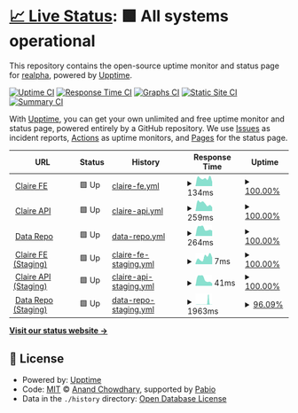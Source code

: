 # [📈 Live Status](https://reAlpha.github.io/naamche/claire): <!--live status--> **🟩 All systems operational**

This repository contains the open-source uptime monitor and status page for [realpha](https://reAlpha.github.io/naamche/claire), powered by [Upptime](https://github.com/upptime/upptime).

[![Uptime CI](https://github.com/reAlpha/naamche/claire/workflows/Uptime%20CI/badge.svg)](https://github.com/reAlpha/naamche/claire/actions?query=workflow%3A%22Uptime+CI%22)
[![Response Time CI](https://github.com/reAlpha/naamche/claire/workflows/Response%20Time%20CI/badge.svg)](https://github.com/reAlpha/naamche/claire/actions?query=workflow%3A%22Response+Time+CI%22)
[![Graphs CI](https://github.com/reAlpha/naamche/claire/workflows/Graphs%20CI/badge.svg)](https://github.com/reAlpha/naamche/claire/actions?query=workflow%3A%22Graphs+CI%22)
[![Static Site CI](https://github.com/reAlpha/naamche/claire/workflows/Static%20Site%20CI/badge.svg)](https://github.com/reAlpha/naamche/claire/actions?query=workflow%3A%22Static+Site+CI%22)
[![Summary CI](https://github.com/reAlpha/naamche/claire/workflows/Summary%20CI/badge.svg)](https://github.com/reAlpha/naamche/claire/actions?query=workflow%3A%22Summary+CI%22)

With [Upptime](https://upptime.js.org), you can get your own unlimited and free uptime monitor and status page, powered entirely by a GitHub repository. We use [Issues](https://github.com/reAlpha/naamche/claire/issues) as incident reports, [Actions](https://github.com/reAlpha/naamche/claire/actions) as uptime monitors, and [Pages](https://reAlpha.github.io/naamche/claire) for the status page.

<!--start: status pages-->
<!-- This summary is generated by Upptime (https://github.com/upptime/upptime) -->
<!-- Do not edit this manually, your changes will be overwritten -->
<!-- prettier-ignore -->
| URL | Status | History | Response Time | Uptime |
| --- | ------ | ------- | ------------- | ------ |
| <img alt="" src="https://icons.duckduckgo.com/ip3/www.realpha.com.ico" height="13"> [Claire FE](https://www.realpha.com/) | 🟩 Up | [claire-fe.yml](https://github.com/aakritsubedi/uptime/commits/HEAD/history/claire-fe.yml) | <details><summary><img alt="Response time graph" src="./graphs/claire-fe/response-time-week.png" height="20"> 134ms</summary><br><a href="https://aakritsubedi.github.io/uptime/history/claire-fe"><img alt="Response time 146" src="https://img.shields.io/endpoint?url=https%3A%2F%2Fraw.githubusercontent.com%2Faakritsubedi%2Fuptime%2FHEAD%2Fapi%2Fclaire-fe%2Fresponse-time.json"></a><br><a href="https://aakritsubedi.github.io/uptime/history/claire-fe"><img alt="24-hour response time 74" src="https://img.shields.io/endpoint?url=https%3A%2F%2Fraw.githubusercontent.com%2Faakritsubedi%2Fuptime%2FHEAD%2Fapi%2Fclaire-fe%2Fresponse-time-day.json"></a><br><a href="https://aakritsubedi.github.io/uptime/history/claire-fe"><img alt="7-day response time 134" src="https://img.shields.io/endpoint?url=https%3A%2F%2Fraw.githubusercontent.com%2Faakritsubedi%2Fuptime%2FHEAD%2Fapi%2Fclaire-fe%2Fresponse-time-week.json"></a><br><a href="https://aakritsubedi.github.io/uptime/history/claire-fe"><img alt="30-day response time 132" src="https://img.shields.io/endpoint?url=https%3A%2F%2Fraw.githubusercontent.com%2Faakritsubedi%2Fuptime%2FHEAD%2Fapi%2Fclaire-fe%2Fresponse-time-month.json"></a><br><a href="https://aakritsubedi.github.io/uptime/history/claire-fe"><img alt="1-year response time 146" src="https://img.shields.io/endpoint?url=https%3A%2F%2Fraw.githubusercontent.com%2Faakritsubedi%2Fuptime%2FHEAD%2Fapi%2Fclaire-fe%2Fresponse-time-year.json"></a></details> | <details><summary><a href="https://aakritsubedi.github.io/uptime/history/claire-fe">100.00%</a></summary><a href="https://aakritsubedi.github.io/uptime/history/claire-fe"><img alt="All-time uptime 100.00%" src="https://img.shields.io/endpoint?url=https%3A%2F%2Fraw.githubusercontent.com%2Faakritsubedi%2Fuptime%2FHEAD%2Fapi%2Fclaire-fe%2Fuptime.json"></a><br><a href="https://aakritsubedi.github.io/uptime/history/claire-fe"><img alt="24-hour uptime 100.00%" src="https://img.shields.io/endpoint?url=https%3A%2F%2Fraw.githubusercontent.com%2Faakritsubedi%2Fuptime%2FHEAD%2Fapi%2Fclaire-fe%2Fuptime-day.json"></a><br><a href="https://aakritsubedi.github.io/uptime/history/claire-fe"><img alt="7-day uptime 100.00%" src="https://img.shields.io/endpoint?url=https%3A%2F%2Fraw.githubusercontent.com%2Faakritsubedi%2Fuptime%2FHEAD%2Fapi%2Fclaire-fe%2Fuptime-week.json"></a><br><a href="https://aakritsubedi.github.io/uptime/history/claire-fe"><img alt="30-day uptime 100.00%" src="https://img.shields.io/endpoint?url=https%3A%2F%2Fraw.githubusercontent.com%2Faakritsubedi%2Fuptime%2FHEAD%2Fapi%2Fclaire-fe%2Fuptime-month.json"></a><br><a href="https://aakritsubedi.github.io/uptime/history/claire-fe"><img alt="1-year uptime 100.00%" src="https://img.shields.io/endpoint?url=https%3A%2F%2Fraw.githubusercontent.com%2Faakritsubedi%2Fuptime%2FHEAD%2Fapi%2Fclaire-fe%2Fuptime-year.json"></a></details>
| <img alt="" src="https://icons.duckduckgo.com/ip3/backend-prod.realpha.com.ico" height="13"> [Claire API](https://backend-prod.realpha.com/aire-backend/api/health/) | 🟩 Up | [claire-api.yml](https://github.com/aakritsubedi/uptime/commits/HEAD/history/claire-api.yml) | <details><summary><img alt="Response time graph" src="./graphs/claire-api/response-time-week.png" height="20"> 259ms</summary><br><a href="https://aakritsubedi.github.io/uptime/history/claire-api"><img alt="Response time 307" src="https://img.shields.io/endpoint?url=https%3A%2F%2Fraw.githubusercontent.com%2Faakritsubedi%2Fuptime%2FHEAD%2Fapi%2Fclaire-api%2Fresponse-time.json"></a><br><a href="https://aakritsubedi.github.io/uptime/history/claire-api"><img alt="24-hour response time 132" src="https://img.shields.io/endpoint?url=https%3A%2F%2Fraw.githubusercontent.com%2Faakritsubedi%2Fuptime%2FHEAD%2Fapi%2Fclaire-api%2Fresponse-time-day.json"></a><br><a href="https://aakritsubedi.github.io/uptime/history/claire-api"><img alt="7-day response time 259" src="https://img.shields.io/endpoint?url=https%3A%2F%2Fraw.githubusercontent.com%2Faakritsubedi%2Fuptime%2FHEAD%2Fapi%2Fclaire-api%2Fresponse-time-week.json"></a><br><a href="https://aakritsubedi.github.io/uptime/history/claire-api"><img alt="30-day response time 241" src="https://img.shields.io/endpoint?url=https%3A%2F%2Fraw.githubusercontent.com%2Faakritsubedi%2Fuptime%2FHEAD%2Fapi%2Fclaire-api%2Fresponse-time-month.json"></a><br><a href="https://aakritsubedi.github.io/uptime/history/claire-api"><img alt="1-year response time 307" src="https://img.shields.io/endpoint?url=https%3A%2F%2Fraw.githubusercontent.com%2Faakritsubedi%2Fuptime%2FHEAD%2Fapi%2Fclaire-api%2Fresponse-time-year.json"></a></details> | <details><summary><a href="https://aakritsubedi.github.io/uptime/history/claire-api">100.00%</a></summary><a href="https://aakritsubedi.github.io/uptime/history/claire-api"><img alt="All-time uptime 99.99%" src="https://img.shields.io/endpoint?url=https%3A%2F%2Fraw.githubusercontent.com%2Faakritsubedi%2Fuptime%2FHEAD%2Fapi%2Fclaire-api%2Fuptime.json"></a><br><a href="https://aakritsubedi.github.io/uptime/history/claire-api"><img alt="24-hour uptime 100.00%" src="https://img.shields.io/endpoint?url=https%3A%2F%2Fraw.githubusercontent.com%2Faakritsubedi%2Fuptime%2FHEAD%2Fapi%2Fclaire-api%2Fuptime-day.json"></a><br><a href="https://aakritsubedi.github.io/uptime/history/claire-api"><img alt="7-day uptime 100.00%" src="https://img.shields.io/endpoint?url=https%3A%2F%2Fraw.githubusercontent.com%2Faakritsubedi%2Fuptime%2FHEAD%2Fapi%2Fclaire-api%2Fuptime-week.json"></a><br><a href="https://aakritsubedi.github.io/uptime/history/claire-api"><img alt="30-day uptime 100.00%" src="https://img.shields.io/endpoint?url=https%3A%2F%2Fraw.githubusercontent.com%2Faakritsubedi%2Fuptime%2FHEAD%2Fapi%2Fclaire-api%2Fuptime-month.json"></a><br><a href="https://aakritsubedi.github.io/uptime/history/claire-api"><img alt="1-year uptime 99.99%" src="https://img.shields.io/endpoint?url=https%3A%2F%2Fraw.githubusercontent.com%2Faakritsubedi%2Fuptime%2FHEAD%2Fapi%2Fclaire-api%2Fuptime-year.json"></a></details>
| <img alt="" src="https://icons.duckduckgo.com/ip3/data.prod.realpha.com.ico" height="13"> [Data Repo](https://data.prod.realpha.com/health/) | 🟩 Up | [data-repo.yml](https://github.com/aakritsubedi/uptime/commits/HEAD/history/data-repo.yml) | <details><summary><img alt="Response time graph" src="./graphs/data-repo/response-time-week.png" height="20"> 264ms</summary><br><a href="https://aakritsubedi.github.io/uptime/history/data-repo"><img alt="Response time 286" src="https://img.shields.io/endpoint?url=https%3A%2F%2Fraw.githubusercontent.com%2Faakritsubedi%2Fuptime%2FHEAD%2Fapi%2Fdata-repo%2Fresponse-time.json"></a><br><a href="https://aakritsubedi.github.io/uptime/history/data-repo"><img alt="24-hour response time 186" src="https://img.shields.io/endpoint?url=https%3A%2F%2Fraw.githubusercontent.com%2Faakritsubedi%2Fuptime%2FHEAD%2Fapi%2Fdata-repo%2Fresponse-time-day.json"></a><br><a href="https://aakritsubedi.github.io/uptime/history/data-repo"><img alt="7-day response time 264" src="https://img.shields.io/endpoint?url=https%3A%2F%2Fraw.githubusercontent.com%2Faakritsubedi%2Fuptime%2FHEAD%2Fapi%2Fdata-repo%2Fresponse-time-week.json"></a><br><a href="https://aakritsubedi.github.io/uptime/history/data-repo"><img alt="30-day response time 320" src="https://img.shields.io/endpoint?url=https%3A%2F%2Fraw.githubusercontent.com%2Faakritsubedi%2Fuptime%2FHEAD%2Fapi%2Fdata-repo%2Fresponse-time-month.json"></a><br><a href="https://aakritsubedi.github.io/uptime/history/data-repo"><img alt="1-year response time 286" src="https://img.shields.io/endpoint?url=https%3A%2F%2Fraw.githubusercontent.com%2Faakritsubedi%2Fuptime%2FHEAD%2Fapi%2Fdata-repo%2Fresponse-time-year.json"></a></details> | <details><summary><a href="https://aakritsubedi.github.io/uptime/history/data-repo">100.00%</a></summary><a href="https://aakritsubedi.github.io/uptime/history/data-repo"><img alt="All-time uptime 100.00%" src="https://img.shields.io/endpoint?url=https%3A%2F%2Fraw.githubusercontent.com%2Faakritsubedi%2Fuptime%2FHEAD%2Fapi%2Fdata-repo%2Fuptime.json"></a><br><a href="https://aakritsubedi.github.io/uptime/history/data-repo"><img alt="24-hour uptime 100.00%" src="https://img.shields.io/endpoint?url=https%3A%2F%2Fraw.githubusercontent.com%2Faakritsubedi%2Fuptime%2FHEAD%2Fapi%2Fdata-repo%2Fuptime-day.json"></a><br><a href="https://aakritsubedi.github.io/uptime/history/data-repo"><img alt="7-day uptime 100.00%" src="https://img.shields.io/endpoint?url=https%3A%2F%2Fraw.githubusercontent.com%2Faakritsubedi%2Fuptime%2FHEAD%2Fapi%2Fdata-repo%2Fuptime-week.json"></a><br><a href="https://aakritsubedi.github.io/uptime/history/data-repo"><img alt="30-day uptime 100.00%" src="https://img.shields.io/endpoint?url=https%3A%2F%2Fraw.githubusercontent.com%2Faakritsubedi%2Fuptime%2FHEAD%2Fapi%2Fdata-repo%2Fuptime-month.json"></a><br><a href="https://aakritsubedi.github.io/uptime/history/data-repo"><img alt="1-year uptime 100.00%" src="https://img.shields.io/endpoint?url=https%3A%2F%2Fraw.githubusercontent.com%2Faakritsubedi%2Fuptime%2FHEAD%2Fapi%2Fdata-repo%2Fuptime-year.json"></a></details>
| <img alt="" src="https://icons.duckduckgo.com/ip3/www.realpha.com.ico" height="13"> [Claire FE (Staging)](https://www.realpha.com/) | 🟩 Up | [claire-fe-staging.yml](https://github.com/aakritsubedi/uptime/commits/HEAD/history/claire-fe-staging.yml) | <details><summary><img alt="Response time graph" src="./graphs/claire-fe-staging/response-time-week.png" height="20"> 7ms</summary><br><a href="https://aakritsubedi.github.io/uptime/history/claire-fe-staging"><img alt="Response time 11" src="https://img.shields.io/endpoint?url=https%3A%2F%2Fraw.githubusercontent.com%2Faakritsubedi%2Fuptime%2FHEAD%2Fapi%2Fclaire-fe-staging%2Fresponse-time.json"></a><br><a href="https://aakritsubedi.github.io/uptime/history/claire-fe-staging"><img alt="24-hour response time 7" src="https://img.shields.io/endpoint?url=https%3A%2F%2Fraw.githubusercontent.com%2Faakritsubedi%2Fuptime%2FHEAD%2Fapi%2Fclaire-fe-staging%2Fresponse-time-day.json"></a><br><a href="https://aakritsubedi.github.io/uptime/history/claire-fe-staging"><img alt="7-day response time 7" src="https://img.shields.io/endpoint?url=https%3A%2F%2Fraw.githubusercontent.com%2Faakritsubedi%2Fuptime%2FHEAD%2Fapi%2Fclaire-fe-staging%2Fresponse-time-week.json"></a><br><a href="https://aakritsubedi.github.io/uptime/history/claire-fe-staging"><img alt="30-day response time 9" src="https://img.shields.io/endpoint?url=https%3A%2F%2Fraw.githubusercontent.com%2Faakritsubedi%2Fuptime%2FHEAD%2Fapi%2Fclaire-fe-staging%2Fresponse-time-month.json"></a><br><a href="https://aakritsubedi.github.io/uptime/history/claire-fe-staging"><img alt="1-year response time 11" src="https://img.shields.io/endpoint?url=https%3A%2F%2Fraw.githubusercontent.com%2Faakritsubedi%2Fuptime%2FHEAD%2Fapi%2Fclaire-fe-staging%2Fresponse-time-year.json"></a></details> | <details><summary><a href="https://aakritsubedi.github.io/uptime/history/claire-fe-staging">100.00%</a></summary><a href="https://aakritsubedi.github.io/uptime/history/claire-fe-staging"><img alt="All-time uptime 100.00%" src="https://img.shields.io/endpoint?url=https%3A%2F%2Fraw.githubusercontent.com%2Faakritsubedi%2Fuptime%2FHEAD%2Fapi%2Fclaire-fe-staging%2Fuptime.json"></a><br><a href="https://aakritsubedi.github.io/uptime/history/claire-fe-staging"><img alt="24-hour uptime 100.00%" src="https://img.shields.io/endpoint?url=https%3A%2F%2Fraw.githubusercontent.com%2Faakritsubedi%2Fuptime%2FHEAD%2Fapi%2Fclaire-fe-staging%2Fuptime-day.json"></a><br><a href="https://aakritsubedi.github.io/uptime/history/claire-fe-staging"><img alt="7-day uptime 100.00%" src="https://img.shields.io/endpoint?url=https%3A%2F%2Fraw.githubusercontent.com%2Faakritsubedi%2Fuptime%2FHEAD%2Fapi%2Fclaire-fe-staging%2Fuptime-week.json"></a><br><a href="https://aakritsubedi.github.io/uptime/history/claire-fe-staging"><img alt="30-day uptime 100.00%" src="https://img.shields.io/endpoint?url=https%3A%2F%2Fraw.githubusercontent.com%2Faakritsubedi%2Fuptime%2FHEAD%2Fapi%2Fclaire-fe-staging%2Fuptime-month.json"></a><br><a href="https://aakritsubedi.github.io/uptime/history/claire-fe-staging"><img alt="1-year uptime 100.00%" src="https://img.shields.io/endpoint?url=https%3A%2F%2Fraw.githubusercontent.com%2Faakritsubedi%2Fuptime%2FHEAD%2Fapi%2Fclaire-fe-staging%2Fuptime-year.json"></a></details>
| <img alt="" src="https://icons.duckduckgo.com/ip3/backend-prod.realpha.com.ico" height="13"> [Claire API (Staging)](https://backend-prod.realpha.com/aire-backend/api/health/) | 🟩 Up | [claire-api-staging.yml](https://github.com/aakritsubedi/uptime/commits/HEAD/history/claire-api-staging.yml) | <details><summary><img alt="Response time graph" src="./graphs/claire-api-staging/response-time-week.png" height="20"> 41ms</summary><br><a href="https://aakritsubedi.github.io/uptime/history/claire-api-staging"><img alt="Response time 37" src="https://img.shields.io/endpoint?url=https%3A%2F%2Fraw.githubusercontent.com%2Faakritsubedi%2Fuptime%2FHEAD%2Fapi%2Fclaire-api-staging%2Fresponse-time.json"></a><br><a href="https://aakritsubedi.github.io/uptime/history/claire-api-staging"><img alt="24-hour response time 14" src="https://img.shields.io/endpoint?url=https%3A%2F%2Fraw.githubusercontent.com%2Faakritsubedi%2Fuptime%2FHEAD%2Fapi%2Fclaire-api-staging%2Fresponse-time-day.json"></a><br><a href="https://aakritsubedi.github.io/uptime/history/claire-api-staging"><img alt="7-day response time 41" src="https://img.shields.io/endpoint?url=https%3A%2F%2Fraw.githubusercontent.com%2Faakritsubedi%2Fuptime%2FHEAD%2Fapi%2Fclaire-api-staging%2Fresponse-time-week.json"></a><br><a href="https://aakritsubedi.github.io/uptime/history/claire-api-staging"><img alt="30-day response time 39" src="https://img.shields.io/endpoint?url=https%3A%2F%2Fraw.githubusercontent.com%2Faakritsubedi%2Fuptime%2FHEAD%2Fapi%2Fclaire-api-staging%2Fresponse-time-month.json"></a><br><a href="https://aakritsubedi.github.io/uptime/history/claire-api-staging"><img alt="1-year response time 37" src="https://img.shields.io/endpoint?url=https%3A%2F%2Fraw.githubusercontent.com%2Faakritsubedi%2Fuptime%2FHEAD%2Fapi%2Fclaire-api-staging%2Fresponse-time-year.json"></a></details> | <details><summary><a href="https://aakritsubedi.github.io/uptime/history/claire-api-staging">100.00%</a></summary><a href="https://aakritsubedi.github.io/uptime/history/claire-api-staging"><img alt="All-time uptime 100.00%" src="https://img.shields.io/endpoint?url=https%3A%2F%2Fraw.githubusercontent.com%2Faakritsubedi%2Fuptime%2FHEAD%2Fapi%2Fclaire-api-staging%2Fuptime.json"></a><br><a href="https://aakritsubedi.github.io/uptime/history/claire-api-staging"><img alt="24-hour uptime 100.00%" src="https://img.shields.io/endpoint?url=https%3A%2F%2Fraw.githubusercontent.com%2Faakritsubedi%2Fuptime%2FHEAD%2Fapi%2Fclaire-api-staging%2Fuptime-day.json"></a><br><a href="https://aakritsubedi.github.io/uptime/history/claire-api-staging"><img alt="7-day uptime 100.00%" src="https://img.shields.io/endpoint?url=https%3A%2F%2Fraw.githubusercontent.com%2Faakritsubedi%2Fuptime%2FHEAD%2Fapi%2Fclaire-api-staging%2Fuptime-week.json"></a><br><a href="https://aakritsubedi.github.io/uptime/history/claire-api-staging"><img alt="30-day uptime 100.00%" src="https://img.shields.io/endpoint?url=https%3A%2F%2Fraw.githubusercontent.com%2Faakritsubedi%2Fuptime%2FHEAD%2Fapi%2Fclaire-api-staging%2Fuptime-month.json"></a><br><a href="https://aakritsubedi.github.io/uptime/history/claire-api-staging"><img alt="1-year uptime 100.00%" src="https://img.shields.io/endpoint?url=https%3A%2F%2Fraw.githubusercontent.com%2Faakritsubedi%2Fuptime%2FHEAD%2Fapi%2Fclaire-api-staging%2Fuptime-year.json"></a></details>
| <img alt="" src="https://icons.duckduckgo.com/ip3/data.staging.realpha.com.ico" height="13"> [Data Repo (Staging)](https://data.staging.realpha.com/health/) | 🟩 Up | [data-repo-staging.yml](https://github.com/aakritsubedi/uptime/commits/HEAD/history/data-repo-staging.yml) | <details><summary><img alt="Response time graph" src="./graphs/data-repo-staging/response-time-week.png" height="20"> 1963ms</summary><br><a href="https://aakritsubedi.github.io/uptime/history/data-repo-staging"><img alt="Response time 1392" src="https://img.shields.io/endpoint?url=https%3A%2F%2Fraw.githubusercontent.com%2Faakritsubedi%2Fuptime%2FHEAD%2Fapi%2Fdata-repo-staging%2Fresponse-time.json"></a><br><a href="https://aakritsubedi.github.io/uptime/history/data-repo-staging"><img alt="24-hour response time 194" src="https://img.shields.io/endpoint?url=https%3A%2F%2Fraw.githubusercontent.com%2Faakritsubedi%2Fuptime%2FHEAD%2Fapi%2Fdata-repo-staging%2Fresponse-time-day.json"></a><br><a href="https://aakritsubedi.github.io/uptime/history/data-repo-staging"><img alt="7-day response time 1963" src="https://img.shields.io/endpoint?url=https%3A%2F%2Fraw.githubusercontent.com%2Faakritsubedi%2Fuptime%2FHEAD%2Fapi%2Fdata-repo-staging%2Fresponse-time-week.json"></a><br><a href="https://aakritsubedi.github.io/uptime/history/data-repo-staging"><img alt="30-day response time 2456" src="https://img.shields.io/endpoint?url=https%3A%2F%2Fraw.githubusercontent.com%2Faakritsubedi%2Fuptime%2FHEAD%2Fapi%2Fdata-repo-staging%2Fresponse-time-month.json"></a><br><a href="https://aakritsubedi.github.io/uptime/history/data-repo-staging"><img alt="1-year response time 1392" src="https://img.shields.io/endpoint?url=https%3A%2F%2Fraw.githubusercontent.com%2Faakritsubedi%2Fuptime%2FHEAD%2Fapi%2Fdata-repo-staging%2Fresponse-time-year.json"></a></details> | <details><summary><a href="https://aakritsubedi.github.io/uptime/history/data-repo-staging">96.09%</a></summary><a href="https://aakritsubedi.github.io/uptime/history/data-repo-staging"><img alt="All-time uptime 99.59%" src="https://img.shields.io/endpoint?url=https%3A%2F%2Fraw.githubusercontent.com%2Faakritsubedi%2Fuptime%2FHEAD%2Fapi%2Fdata-repo-staging%2Fuptime.json"></a><br><a href="https://aakritsubedi.github.io/uptime/history/data-repo-staging"><img alt="24-hour uptime 100.00%" src="https://img.shields.io/endpoint?url=https%3A%2F%2Fraw.githubusercontent.com%2Faakritsubedi%2Fuptime%2FHEAD%2Fapi%2Fdata-repo-staging%2Fuptime-day.json"></a><br><a href="https://aakritsubedi.github.io/uptime/history/data-repo-staging"><img alt="7-day uptime 96.09%" src="https://img.shields.io/endpoint?url=https%3A%2F%2Fraw.githubusercontent.com%2Faakritsubedi%2Fuptime%2FHEAD%2Fapi%2Fdata-repo-staging%2Fuptime-week.json"></a><br><a href="https://aakritsubedi.github.io/uptime/history/data-repo-staging"><img alt="30-day uptime 98.88%" src="https://img.shields.io/endpoint?url=https%3A%2F%2Fraw.githubusercontent.com%2Faakritsubedi%2Fuptime%2FHEAD%2Fapi%2Fdata-repo-staging%2Fuptime-month.json"></a><br><a href="https://aakritsubedi.github.io/uptime/history/data-repo-staging"><img alt="1-year uptime 99.59%" src="https://img.shields.io/endpoint?url=https%3A%2F%2Fraw.githubusercontent.com%2Faakritsubedi%2Fuptime%2FHEAD%2Fapi%2Fdata-repo-staging%2Fuptime-year.json"></a></details>

<!--end: status pages-->

[**Visit our status website →**](https://reAlpha.github.io/naamche/claire)

## 📄 License

- Powered by: [Upptime](https://github.com/upptime/upptime)
- Code: [MIT](./LICENSE) © [Anand Chowdhary](https://anandchowdhary.com), supported by [Pabio](https://pabio.com)
- Data in the `./history` directory: [Open Database License](https://opendatacommons.org/licenses/odbl/1-0/)

